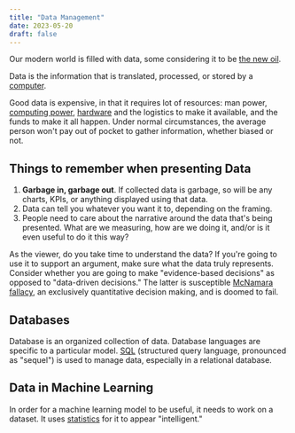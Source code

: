```yaml
---
title: "Data Management"
date: 2023-05-20
draft: false
---
```


Our modern world is filled with data,
some considering it to be [the new oil](https://thenewoil.org/en/).

Data is the information that is translated, processed, or stored by a
[computer](/computer).

Good data is expensive,
in that it requires lot of resources:
man power,
[computing power](/computer),
[hardware](/technology) and the logistics to make it available,
and the funds to make it all happen.
Under normal circumstances,
the average person won't pay out of pocket
to gather information, whether biased or not.

## Things to remember when presenting Data

1. **Garbage in, garbage out**. If collected data is garbage, so will be
   any charts, KPIs, or anything displayed using that data.
2. Data can tell you whatever you want it to, depending on the framing.
3. People need to care about the narrative around the data that's being
   presented. What are we measuring, how are we doing it, and/or is it
   even useful to do it this way?

As the viewer, do you take time to understand the data?
If you're going to use it to support an argument,
make sure what the data truly represents.
Consider whether you are going to make "evidence-based decisions"
as opposed to "data-driven decisions."
The latter is susceptible [McNamara fallacy](https://en.wikipedia.org/wiki/McNamara_fallacy),
an exclusively quantitative decision making,
and is doomed to fail.

## Databases

Database is an organized collection of data.
Database languages are specific to a particular model.
[SQL](/sql) (structured query language, pronounced as "sequel") is used to
manage data, especially in a relational database.

## Data in Machine Learning

In order for a machine learning model to be useful, it needs to work on
a dataset. It uses [statistics](/statistics) for it to appear
"intelligent."
